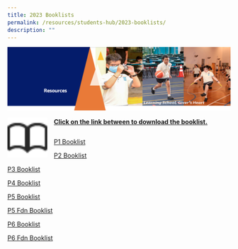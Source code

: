 ```yaml
---
title: 2023 Booklists
permalink: /resources/students-hub/2023-booklists/
description: ""
---
```


![](/images/Resourcesheader2.png)


<img src="/images/Bookicon.png" style="width:90px;height:90px;margin-right:15px;" align = "left"> <u><b>Click on the link between to download the booklist.</b></u>

```

```

[P1 Booklist](/files/P1%20BOOKLIST.pdf) 

[P2 Booklist](/files/P2%20BOOKLIST.pdf)

[P3 Booklist](/files/P3%20BOOKLIST.pdf)

[P4 Booklist](/files/P4%20BOOKLIST.pdf)

[P5 Booklist](/files/P5%20BOOKLIST.pdf)

[P5 Fdn  Booklist](/files/P5%20FDN%20BOOKLIST.pdf)

[P6 Booklist](/files/P6%20BOOKLIST.pdf)

[P6 Fdn Booklist](/files/P6%20FDN%20BOOKLIST.pdf)